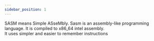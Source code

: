 ```yaml
---
sidebar_position: 1
---
```


SASM means Simple ASseMbly.
Sasm is an assembly-like programming language. It is compiled to x86_64 intel assembly.  
It uses simpler and easier to remember instructions

